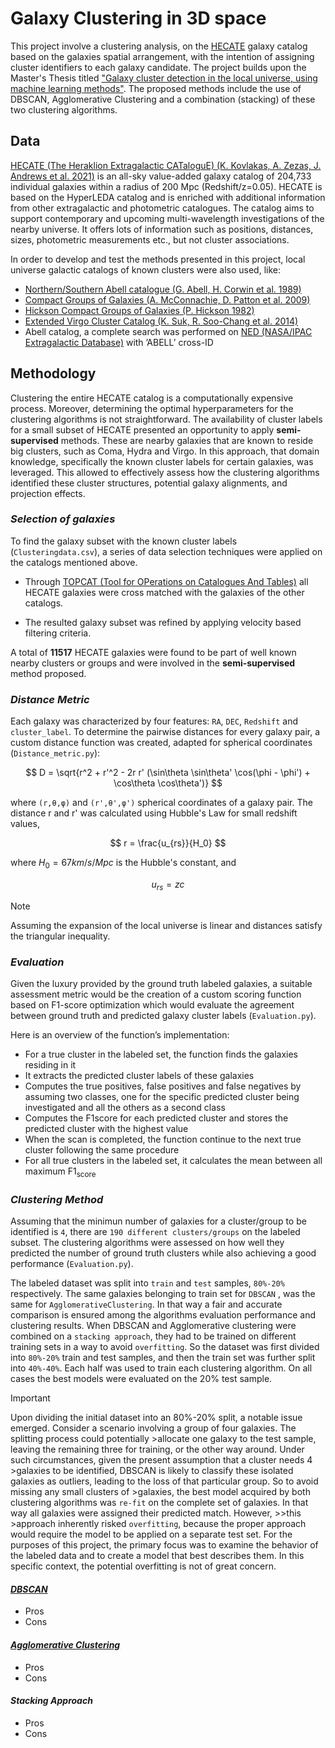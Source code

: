 # Galaxy Clustering in 3D space

This project involve a clustering analysis, on the [HECATE](https://ui.adsabs.harvard.edu/abs/2021MNRAS.506.1896K/abstract) galaxy catalog 
based on the galaxies spatial arrangement, with the intention of assigning cluster identifiers to each galaxy candidate. The project builds upon the
Master's Thesis titled ["Galaxy cluster detection in the local universe, using machine learning methods"](https://elocus.lib.uoc.gr//dlib/e/1/5/metadata-dlib-1698042506-220193-30897.tkl).
The proposed methods include the use of DBSCAN, Agglomerative Clustering and a combination (stacking) of these two clustering algorithms. 

## Data

[HECATE (The Heraklion Extragalactic CATaloguE) (K. Kovlakas, A. Zezas, J. Andrews
et al. 2021)](https://ui.adsabs.harvard.edu/abs/2021MNRAS.506.1896K/abstract) is an all-sky value-added galaxy catalog of
204,733 individual galaxies within a radius of 200 Mpc (Redshift/z=0.05). HECATE is based on the HyperLEDA catalog and is enriched with additional information from other extragalactic and photometric catalogues. The catalog aims to
support contemporary and upcoming multi-wavelength investigations of the nearby universe. It offers lots of information such as positions, distances, sizes, photometric measurements etc., but not cluster associations.

In order to develop and test the methods presented in this project, local universe galactic catalogs of known clusters were also used, like:

* [Northern/Southern Abell catalogue (G. Abell, H. Corwin et al. 1989)](https://ui.adsabs.harvard.edu/abs/1989ApJS...70....1A/abstract)
* [Compact Groups of Galaxies (A. McConnachie, D. Patton et al. 2009)](https://ui.adsabs.harvard.edu/abs/2009MNRAS.395..255M/abstract)
* [Hickson Compact Groups of Galaxies (P. Hickson 1982)](https://ui.adsabs.harvard.edu/abs/1982ApJ...255..382H/abstract)
* [Extended Virgo Cluster Catalog (K. Suk, R. Soo-Chang et al. 2014)](https://ui.adsabs.harvard.edu/abs/2014ApJS..215...22K/abstract)
* Abell catalog, a complete search was performed on [NED (NASA/IPAC Extragalactic Database)](https://ned.ipac.caltech.edu/) with ’ABELL’ cross-ID

## Methodology

Clustering the entire HECATE catalog is a computationally expensive process. Moreover, determining the optimal hyperparameters for the clustering algorithms is not straightforward. The availability of cluster labels for a small subset of HECATE presented an opportunity to apply **semi-supervised** methods. These are nearby galaxies that are known to reside big clusters, such as Coma, Hydra and Virgo. In this approach, that domain knowledge, specifically the known cluster labels for certain galaxies, was leveraged. This allowed to effectively assess how the clustering algorithms identified these cluster structures, potential galaxy alignments, and projection effects.

### *Selection of galaxies*

To find the galaxy subset with the known cluster labels (`Clusteringdata.csv`), a series of data selection techniques were applied on the catalogs mentioned above.

* Through [TOPCAT (Tool for OPerations on Catalogues And Tables)](https://www.star.bris.ac.uk/~mbt/topcat/) all HECATE galaxies were cross matched with the galaxies of the other catalogs.

* The resulted galaxy subset was refined by applying velocity based filtering criteria.

A total of **11517** HECATE galaxies were found to be part of well known nearby clusters or groups and were involved in the **semi-supervised** method proposed.

###  *Distance Metric* 

Each galaxy was characterized by four features: `RA`, `DEC`, `Redshift` and `cluster_label`. To determine the pairwise distances for every galaxy pair, a custom
distance function was created, adapted for spherical coordinates (`Distance_metric.py`):

$$
D = \sqrt{r^2 + r'^2 - 2r r' (\sin\theta \sin\theta' \cos(\phi - \phi') + \cos\theta \cos\theta')}
$$

where `(r,θ,φ)` and `(r',θ',φ')` spherical coordinates of a galaxy pair. The distance r and r' was calculated
using Hubble's Law for small redshift values,

$$
r = \frac{u_{rs}}{H_0}
$$

where $H_{0}=67 km/s/Mpc$ is the Hubble's constant, and

$$
u_{rs} = zc
$$

>[!NOTE]
>Assuming the expansion of the local universe is linear and distances satisfy the triangular inequality.

### _Evaluation_

Given the luxury provided by the ground truth labeled galaxies, a suitable assessment metric would be the creation of a custom scoring function based on F1-score optimization which would evaluate the agreement between ground truth and predicted galaxy cluster labels (`Evaluation.py`).

Here is an overview of the function’s implementation:
* For a true cluster in the labeled set, the function finds the galaxies residing in it
* It extracts the predicted cluster labels of these galaxies
* Computes the true positives, false positives and false negatives by assuming two classes, one for the specific predicted cluster being investigated and all the others as a second class
* Computes the F1score for each predicted cluster and stores the predicted cluster with the highest value
* When the scan is completed, the function continue to the next true cluster following the same procedure
* For all true clusters in the labeled set, it calculates the mean between all maximum F1<sub>score<sub>

### _Clustering Method_

Assuming that the minimun number of galaxies for a cluster/group to be identified is ``4``, there are ``190 different clusters/groups`` on the labeled subset. The clustering algorithms were assessed on how well they predicted the number of ground truth clusters while also achieving a good performance (`Evaluation.py`).

The labeled dataset was split into ``train`` and ``test`` samples, ``80%-20%`` respectively. The same galaxies belonging to train set for ``DBSCAN`` ,
was the same for ``AgglomerativeClustering``. In that way a fair and accurate comparison is ensured among the algorithms evaluation performance and clustering results. When DBSCAN and Agglomerative clustering were combined on a ``stacking approach``, they had to be trained on different training sets in a way to avoid ``overfitting``. So the dataset was first divided into ``80%-20%`` train and test samples, and then the train set was further split into ``40%-40%``. Each half was used to train each clustering algorithm. On all cases the best models were evaluated on
the 20% test sample.

>[!IMPORTANT]
> Upon dividing the initial dataset into an 80%-20% split, a notable issue emerged. Consider a scenario involving a group of four galaxies. The splitting process could potentially >allocate one galaxy to the test sample, leaving the remaining three for training, or the other way around. Under such circumstances, given the present assumption that a cluster needs 4 >galaxies to be identified, DBSCAN is likely to classify these isolated galaxies as outliers, leading to the loss of that particular group. So to avoid missing any small clusters of >galaxies, the best model acquired by both clustering algorithms was ``re-fit`` on the complete set of galaxies. In that way all galaxies were assigned their predicted match. However, >>this >approach inherently risked ``overfitting``, because the proper approach would require the model to be applied on a separate test set. For the purposes of this project, the primary
>focus was to examine the behavior of the labeled data and to create a model that best describes them. In this specific context, the potential overfitting is not of great concern.

#### [*DBSCAN*](https://scikit-learn.org/stable/modules/generated/sklearn.cluster.DBSCAN.html)



* Pros
* Cons

#### [*Agglomerative Clustering*](https://scikit-learn.org/stable/modules/generated/sklearn.cluster.AgglomerativeClustering.html)

* Pros
* Cons

#### *Stacking Approach*

* Pros
* Cons
